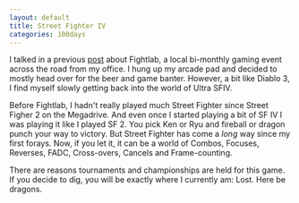```yaml
---
layout: default
title: Street Fighter IV
categories: 100days
---
```


I talked in a previous [post](http://gablaxian.com/2015-04-08-fightlab.html) about Fightlab, a local bi-monthly gaming event across the road from my office. I hung up my arcade pad and decided to mostly head over for the beer and game banter. However, a bit like Diablo 3, I find myself slowly getting back into the world of Ultra SFIV.

Before Fightlab, I hadn't really played much Street Fighter since Street Figher 2 on the Megadrive. And even once I started playing a bit of SF IV I was playing it like I played SF 2. You pick Ken or Ryu and fireball or dragon punch your way to victory. But Street Fighter has come a _long_ way since my first forays. Now, if you let it, it can be a world of Combos, Focuses, Reverses, FADC, Cross-overs, Cancels and Frame-counting.

There are reasons tournaments and championships are held for this game. If you decide to dig, you will be exactly where I currently am: Lost. Here be dragons.
